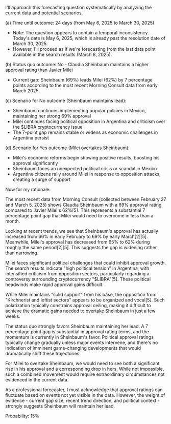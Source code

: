 I'll approach this forecasting question systematically by analyzing the current data and potential scenarios.

(a) Time until outcome: 24 days (from May 6, 2025 to March 30, 2025)
   * Note: The question appears to contain a temporal inconsistency. Today's date is May 6, 2025, which is already past the resolution date of March 30, 2025.
   * However, I'll proceed as if we're forecasting from the last data point available in the search results (March 8, 2025).

(b) Status quo outcome: No - Claudia Sheinbaum maintains a higher approval rating than Javier Milei
   * Current gap: Sheinbaum (69%) leads Milei (62%) by 7 percentage points according to the most recent Morning Consult data from early March 2025.

(c) Scenario for No outcome (Sheinbaum maintains lead):
   * Sheinbaum continues implementing popular policies in Mexico, maintaining her strong 69% approval
   * Milei continues facing political opposition in Argentina and criticism over the $LIBRA cryptocurrency issue
   * The 7-point gap remains stable or widens as economic challenges in Argentina persist

(d) Scenario for Yes outcome (Milei overtakes Sheinbaum):
   * Milei's economic reforms begin showing positive results, boosting his approval significantly
   * Sheinbaum faces an unexpected political crisis or scandal in Mexico
   * Argentine citizens rally around Milei in response to opposition attacks, creating a surge of support

Now for my rationale:

The most recent data from Morning Consult (collected between February 27 and March 5, 2025) shows Claudia Sheinbaum with a 69% approval rating compared to Javier Milei's 62%[5]. This represents a substantial 7 percentage point gap that Milei would need to overcome in less than a month.

Looking at recent trends, we see that Sheinbaum's approval has actually increased from 66% in early February to 69% by early March[2][5]. Meanwhile, Milei's approval has decreased from 65% to 62% during roughly the same period[2][5]. This suggests the gap is widening rather than narrowing.

Milei faces significant political challenges that could inhibit approval growth. The search results indicate "high political tension" in Argentina, with intensified criticism from opposition sectors, particularly regarding a controversy surrounding cryptocurrency "$LIBRA"[5]. These political headwinds make rapid approval gains difficult.

While Milei maintains "solid support" from his base, the opposition from "Kirchnerist and leftist sectors" appears to be organized and vocal[5]. Such polarization typically constrains approval ceiling, making it difficult to achieve the dramatic gains needed to overtake Sheinbaum in just a few weeks.

The status quo strongly favors Sheinbaum maintaining her lead. A 7 percentage point gap is substantial in approval rating terms, and the momentum is currently in Sheinbaum's favor. Political approval ratings typically change gradually unless major events intervene, and there's no indication of imminent game-changing developments that would dramatically shift these trajectories.

For Milei to overtake Sheinbaum, we would need to see both a significant rise in his approval and a corresponding drop in hers. While not impossible, such a combined movement would require extraordinary circumstances not evidenced in the current data.

As a professional forecaster, I must acknowledge that approval ratings can fluctuate based on events not yet visible in the data. However, the weight of evidence - current gap size, recent trend direction, and political context - strongly suggests Sheinbaum will maintain her lead.

Probability: 15%